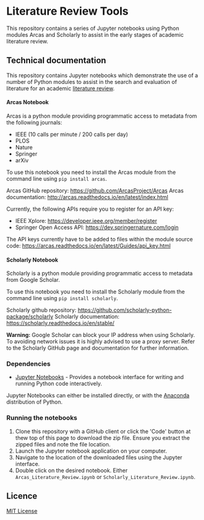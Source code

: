# Literature Review Tools
This repository contains a series of Jupyter notebooks using Python modules Arcas and Scholarly to assist in the early stages of academic literature review.

## Technical documentation

This repository contains Jupyter notebooks which demonstrate the use of a number of Python modules to assist in the search and evaluation of literature for an academic [literature review](https://www.scribbr.com/dissertation/literature-review/).

#### Arcas Notebook

Arcas is a python module providing programmatic access to metadata from the following journals:

- IEEE (10 calls per minute / 200 calls per day)
- PLOS
- Nature
- Springer
- arXiv

To use this notebook you need to install the Arcas module from the command line using `pip install arcas`.

Arcas GitHub repository: https://github.com/ArcasProject/Arcas
Arcas documentation: http://arcas.readthedocs.io/en/latest/index.html

Currently, the following APIs require you to register for an API key:

- IEEE Xplore: https://developer.ieee.org/member/register
- Springer Open Access API: https://dev.springernature.com/login

The API keys currently have to be added to files within the module source code: https://arcas.readthedocs.io/en/latest/Guides/api_key.html

#### Scholarly Notebook

Scholarly is a python module providing programmatic access to metadata from Google Scholar.

To use this notebook you need to install the Scholarly module from the command line using `pip install scholarly`.

Scholarly github repository: https://github.com/scholarly-python-package/scholarly
Scholarly documentation: https://scholarly.readthedocs.io/en/stable/

**Warning:** Google Scholar can block your IP address when using Scholarly. To avoiding network issues it is highly advised to use a proxy server. Refer to the Scholarly GitHub page and documentation for further information.

### Dependencies

- [Jupyter Notebooks](https://jupyter.org/) - Provides a notebook interface for writing and running Python code interactively.

Jupyter Notebooks can either be installed directly, or with the [Anaconda](https://www.anaconda.com/) distribution of Python. 

### Running the notebooks

1. Clone this repository with a GitHub client or click the 'Code' button at thew top of this page to download the zip file. Ensure you extract the zipped files and note the file location.
2. Launch the Jupyter notebook application on your computer.
3. Navigate to the location of the downloaded files using the Jupyter interface.
4. Double click on the desired notebook. Either `Arcas_Literature_Review.ipynb` or `Scholarly_Literature_Review.ipynb`.

## Licence

[MIT License](LICENCE)
